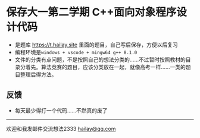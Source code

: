 # 保存大一第二学期 C++面向对象程序设计代码
* 是题库 https://t.hailay.site 里面的题目，自己写后保存，方便以后复习
* 编程环境是`windows + vscode + mingw64 g++ 8.1.0`
* 文件的分类有点问题，不是按照自己的想法分类的……不过暂时按照教材的目录分着先。算法竞赛的题目，应该分类放在一起，就像高考一样……一类的题目整理后得方法。

## 反馈
* 每天最少得打一个代码……不然真的废了

---
欢迎和我发邮件交流想法2333 hailay@qq.com